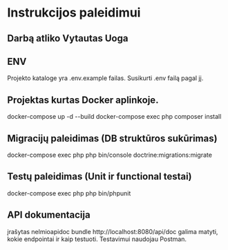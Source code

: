 # Instrukcijos paleidimui

## Darbą atliko Vytautas Uoga

## ENV
Projekto kataloge yra .env.example failas.
Susikurti .env failą pagal jį.

## Projektas kurtas Docker aplinkoje.
docker-compose up -d --build
docker-compose exec php composer install

## Migracijų paleidimas (DB struktūros sukūrimas)
docker-compose exec php php bin/console doctrine:migrations:migrate

## Testų paleidimas (Unit ir functional testai)
docker-compose exec php php bin/phpunit

## API dokumentacija 
įrašytas nelmioapidoc bundle
http://localhost:8080/api/doc
galima matyti, kokie endpointai ir kaip testuoti. Testavimui naudojau Postman.
